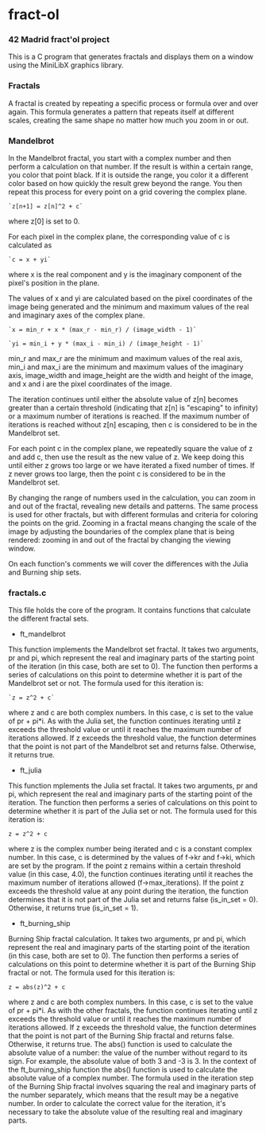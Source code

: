 
# fract-ol

### 42 Madrid fract'ol project
This is a C program that generates fractals and displays them on a window using the MiniLibX graphics library.

### Fractals

A fractal is created by repeating a specific process or formula over and over again. This formula generates a pattern that repeats itself at different scales, creating the same shape no matter how much you zoom in or out.

  

### Mandelbrot
In the Mandelbrot fractal, you start with a complex number and then perform a calculation on that number. If the result is within a certain range, you color that point black. If it is outside the range, you color it a different color based on how quickly the result grew beyond the range. You then repeat this process for every point on a grid covering the complex plane.

  

	`z[n+1] = z[n]^2 + c`

  

where z[0] is set to 0.

  

For each pixel in the complex plane, the corresponding value of c is calculated as

  

	`c = x + yi`

  

where x is the real component and y is the imaginary component of the pixel's position in the plane.

  

The values of x and yi are calculated based on the pixel coordinates of the image being generated and the minimum and maximum values of the real and imaginary axes of the complex plane.

  

	`x = min_r + x * (max_r - min_r) / (image_width - 1)`

	`yi = min_i + y * (max_i - min_i) / (image_height - 1)`

  

min_r and max_r are the minimum and maximum values of the real axis, min_i and max_i are the minimum and maximum values of the imaginary axis, image_width and image_height are the width and height of the image, and x and i are the pixel coordinates of the image.

  

The iteration continues until either the absolute value of z[n] becomes greater than a certain threshold (indicating that z[n] is "escaping" to infinity) or a maximum number of iterations is reached. If the maximum number of iterations is reached without z[n] escaping, then c is considered to be in the Mandelbrot set.

  

For each point c in the complex plane, we repeatedly square the value of z and add c, then use the result as the new value of z. We keep doing this until either z grows too large or we have iterated a fixed number of times. If z never grows too large, then the point c is considered to be in the Mandelbrot set.

  

By changing the range of numbers used in the calculation, you can zoom in and out of the fractal, revealing new details and patterns. The same process is used for other fractals, but with different formulas and criteria for coloring the points on the grid. Zooming in a fractal means changing the scale of the image by adjusting the boundaries of the complex plane that is being rendered: zooming in and out of the fractal by changing the viewing window.

On each function's comments we will cover the differences with the Julia and Burning ship sets.

### fractals.c
This file holds the core of the program. It contains functions that calculate the different fractal sets.
* ft_mandelbrot

This function implements the Mandelbrot set fractal. It takes two arguments, pr and pi, which represent the real and imaginary parts of the starting point of the iteration (in this case, both are set to 0). The function then performs a series of calculations on this point to determine whether it is part of the Mandelbrot set or not. 
The formula used for this iteration is:

	`z = z^2 + c`

where z and c are both complex numbers. In this case, c is set to the value of pr + pi*i. As with the Julia set, the function continues iterating until z exceeds the threshold value or until it reaches the maximum number of iterations allowed. If z exceeds the threshold value, the function determines that the point is not part of the Mandelbrot set and returns false. Otherwise, it returns true.
* ft_julia

This function mplements the Julia set fractal. It takes two arguments, pr and pi, which represent the real and imaginary parts of the starting point of the iteration. The function then performs a series of calculations on this point to determine whether it is part of the Julia set or not. 
The formula used for this iteration is:

`z = z^2 + c`

where z is the complex number being iterated and c is a constant complex number. In this case, c is determined by the values of f->kr and f->ki, which are set by the program. If the point z remains within a certain threshold value (in this case, 4.0), the function continues iterating until it reaches the maximum number of iterations allowed (f->max_iterations). If the point z exceeds the threshold value at any point during the iteration, the function determines that it is not part of the Julia set and returns false (is_in_set = 0). Otherwise, it returns true (is_in_set = 1).

* ft_burning_ship

Burning Ship fractal calculation. It takes two arguments, pr and pi, which represent the real and imaginary parts of the starting point of the iteration (in this case, both are set to 0). The function then performs a series of calculations on this point to determine whether it is part of the Burning Ship fractal or not. 
The formula used for this iteration is:

`z = abs(z)^2 + c`

where z and c are both complex numbers. In this case, c is set to the value of pr + pi*i. As with the other fractals, the function continues iterating until z exceeds the threshold value or until it reaches the maximum number of iterations allowed. If z exceeds the threshold value, the function determines that the point is not part of the Burning Ship fractal and returns false. Otherwise, it returns true.
The abs() function is used to calculate the absolute value of a number: the value of the number without regard to its sign. For example, the absolute value of both 3 and -3 is 3.
In the context of the ft_burning_ship function the abs() function is used to calculate the absolute value of a complex number. The formula used in the iteration step of the Burning Ship fractal involves squaring the real and imaginary parts of the number separately, which means that the result may be a negative number. In order to calculate the correct value for the iteration, it's necessary to take the absolute value of the resulting real and imaginary parts.
